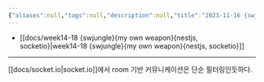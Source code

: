 ```yaml
---
{"aliases":null,"tags":null,"description":null,"title":"2023-11-16 {swjungle}{recre}","created":"2023-11-16T08:36:51","updated":"2023-11-16T08:44:49","dg-publish":true,"permalink":"/docs/2023-11-16 {swjungle}{recre}/","dgPassFrontmatter":true}
---
```


- [[docs/week14-18 {swjungle}{my own weapon}{nestjs, socketio}\|week14-18 {swjungle}{my own weapon}{nestjs, socketio}]]
___
[[docs/socket.io\|socket.io]]에서 room 기반 커뮤니케이션은 단순 필터링인듯하다. 